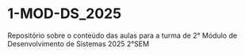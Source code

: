 # 1-MOD-DS_2025
Repositório sobre o conteúdo das aulas para a turma de 2° Módulo de Desenvolvimento de Sistemas 2025 2°SEM
